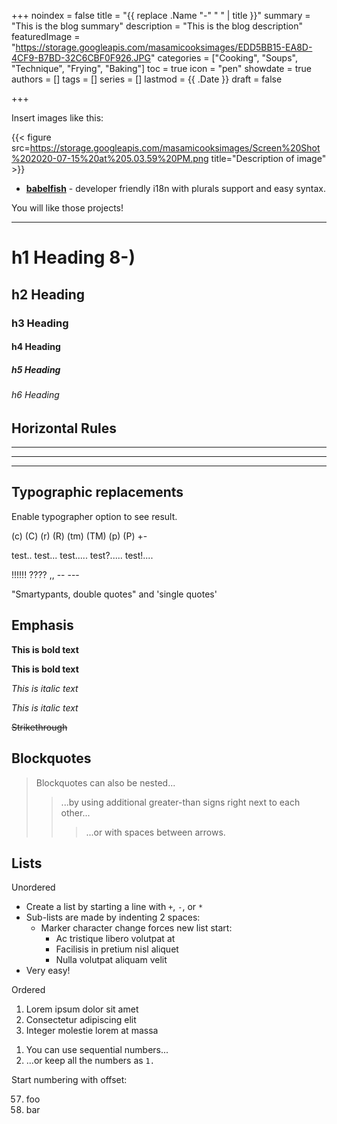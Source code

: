 +++
noindex = false
title = "{{ replace .Name "-" " " | title }}"
summary = "This is the blog summary"
description = "This is the blog description"
featuredImage = "https://storage.googleapis.com/masamicooksimages/EDD5BB15-EA8D-4CF9-B7BD-32C6CBF0F926.JPG"
categories = ["Cooking", "Soups", "Technique", "Frying", "Baking"]
toc = true
icon = "pen"
showdate = true
authors = []
tags = []
series = []
lastmod = {{ .Date }}
draft = false

+++

Insert images like this:

{{< figure src=https://storage.googleapis.com/masamicooksimages/Screen%20Shot%202020-07-15%20at%205.03.59%20PM.png title="Description of image" >}}

- **[babelfish](https://github.com/nodeca/babelfish/)** - developer friendly
  i18n with plurals support and easy syntax.

You will like those projects!

---

# h1 Heading 8-)

## h2 Heading

### h3 Heading

#### h4 Heading

##### h5 Heading

###### h6 Heading

## Horizontal Rules

---

---

---

## Typographic replacements

Enable typographer option to see result.

(c) (C) (r) (R) (tm) (TM) (p) (P) +-

test.. test... test..... test?..... test!....

!!!!!! ???? ,, -- ---

"Smartypants, double quotes" and 'single quotes'

## Emphasis

**This is bold text**

**This is bold text**

_This is italic text_

_This is italic text_

~~Strikethrough~~

## Blockquotes

> Blockquotes can also be nested...
>
> > ...by using additional greater-than signs right next to each other...
> >
> > > ...or with spaces between arrows.

## Lists

Unordered

- Create a list by starting a line with `+`, `-`, or `*`
- Sub-lists are made by indenting 2 spaces:
  - Marker character change forces new list start:
    - Ac tristique libero volutpat at
    * Facilisis in pretium nisl aliquet
    - Nulla volutpat aliquam velit
- Very easy!

Ordered

1. Lorem ipsum dolor sit amet
2. Consectetur adipiscing elit
3. Integer molestie lorem at massa

1) You can use sequential numbers...
1) ...or keep all the numbers as `1.`

Start numbering with offset:

57. foo
1. bar
